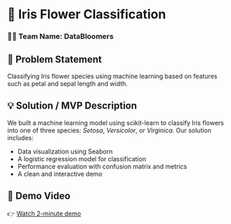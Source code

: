 # 🌸 Iris Flower Classification

### 🧑‍💻 Team Name: DataBloomers

## 📝 Problem Statement

Classifying Iris flower species using machine learning based on features such as petal and sepal length and width.

## 💡 Solution / MVP Description

We built a machine learning model using scikit-learn to classify Iris flowers into one of three species: *Setosa*, *Versicolor*, or *Virginica*. Our solution includes:

- Data visualization using Seaborn
- A logistic regression model for classification
- Performance evaluation with confusion matrix and metrics
- A clean and interactive demo

## 🎥 Demo Video

👉 [Watch 2-minute demo](https://www.youtube.com/watch?v=dQw4w9WgXcQ) <!-- Replace with your actual video link -->
